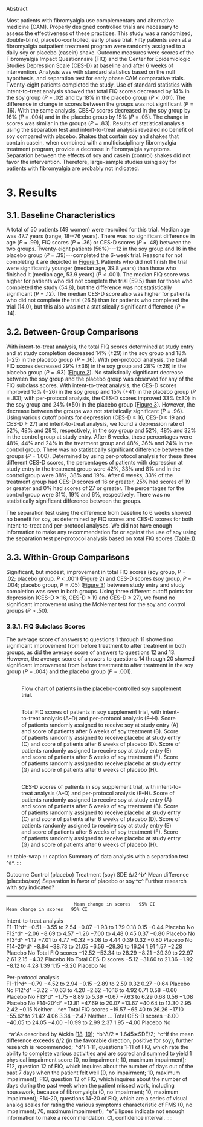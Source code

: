 Abstract

Most patients with fibromyalgia use complementary and alternative
medicine (CAM). Properly designed controlled trials are necessary to
assess the effectiveness of these practices. This study was a
randomized, double-blind, placebo-controlled, early phase trial. Fifty
patients seen at a fibromyalgia outpatient treatment program were
randomly assigned to a daily soy or placebo (casein) shake. Outcome
measures were scores of the Fibromyalgia Impact Questionnaire (FIQ) and
the Center for Epidemiologic Studies Depression Scale (CES-D) at
baseline and after 6 weeks of intervention. Analysis was with standard
statistics based on the null hypothesis, and separation test for early
phase CAM comparative trials. Twenty-eight patients completed the study.
Use of standard statistics with intent-to-treat analysis showed that
total FIQ scores decreased by 14% in the soy group (*P* = .02) and by
18% in the placebo group (*P* \< .001). The difference in change in
scores between the groups was not significant (*P* = .16). With the same
analysis, CES-D scores decreased in the soy group by 16% (*P* = .004)
and in the placebo group by 15% (*P* = .05). The change in scores was
similar in the groups (*P* = .83). Results of statistical analysis using
the separation test and intent-to-treat analysis revealed no benefit of
soy compared with placebo. Shakes that contain soy and shakes that
contain casein, when combined with a multidisciplinary fibromyalgia
treatment program, provide a decrease in fibromyalgia symptoms.
Separation between the effects of soy and casein (control) shakes did
not favor the intervention. Therefore, large-sample studies using soy
for patients with fibromyalgia are probably not indicated.

# 3. Results

## 3.1. Baseline Characteristics

A total of 50 patients (49 women) were recruited for this trial. Median
age was 47.7 years (range, 18--76 years). There was no significant
difference in age (*P* = .99), FIQ scores (*P* = .36) or CES-D scores
(*P* = .48) between the two groups. Twenty-eight patients (56%)---12 in
the soy group and 16 in the placebo group (*P* = .39)---completed the
6-week trial. Reasons for not completing it are depicted in [Figure
1](#). Patients who did not finish the trial were significantly younger
(median age, 39.8 years) than those who finished it (median age, 53.9
years) (*P* \< .001). The median FIQ score was higher for patients who
did not complete the trial (59.5) than for those who completed the study
(54.8), but the difference was not statistically significant (*P* =
.12). The median CES-D score also was higher for patients who did not
complete the trial (26.5) than for patients who completed the trial
(14.0), but this also was not a statistically significant difference
(*P* = .14).

## 3.2. Between-Group Comparisons

With intent-to-treat analysis, the total FIQ scores determined at study
entry and at study completion decreased 14% (±29) in the soy group and
18% (±25) in the placebo group (*P* = .16). With per-protocol analysis,
the total FIQ scores decreased 29% (±36) in the soy group and 28% (±26)
in the placebo group (*P* = .93) ([Figure 2](#)). No statistically
significant decrease between the soy group and the placebo group was
observed for any of the FIQ subclass scores. With intent-to-treat
analysis, the CES-D scores improved 16% (±26) in the soy group and 15%
(±41) in the placebo group (*P* = .83); with per-protocol analysis, the
CES-D scores improved 33% (±30) in the soy group and 24% (±50) in the
placebo group ([Figure 3](#)). However, the decrease between the groups
was not statistically significant (*P* = .96). Using various cutoff
points for depression (CES-D ≥ 16, CES-D ≥ 19 and CES-D ≥ 27) and
intent-to-treat analysis, we found a depression rate of 52%, 48% and
28%, respectively, in the soy group and 52%, 48% and 32% in the control
group at study entry. After 6 weeks, these percentages were 48%, 44% and
24% in the treatment group and 48%, 36% and 24% in the control group.
There was no statistically significant difference between the groups
(*P* = 1.00). Determined by using per-protocol analysis for these three
different CES-D scores, the percentages of patients with depression at
study entry in the treatment group were 42%, 33% and 8% and in the
control group were 38%, 38% and 19%. After 6 weeks, 33% of the treatment
group had CES-D scores of 16 or greater, 25% had scores of 19 or greater
and 0% had scores of 27 or greater. The percentages for the control
group were 31%, 19% and 6%, respectively. There was no statistically
significant difference between the groups.

The separation test using the difference from baseline to 6 weeks showed
no benefit for soy, as determined by FIQ scores and CES-D scores for
both intent-to-treat and per-protocol analyses. We did not have enough
information to make any recommendation for or against the use of soy
using the separation test per-protocol analysis based on total FIQ
scores ([Table 1](#)).

## 3.3. Within-Group Comparisons

Significant, but modest, improvement in total FIQ scores (soy group, *P*
= .02; placebo group, *P* \< .001) ([Figure 2](#)) and CES-D scores (soy
group, *P* = .004; placebo group, *P* = .05) ([Figure 3](#)) between
study entry and study completion was seen in both groups. Using three
different cutoff points for depression (CES-D ≥ 16, CES-D ≥ 19 and CES-D
≥ 27), we found no significant improvement using the McNemar test for
the soy and control groups (*P* \> .50).

### 3.3.1. FIQ Subclass Scores

The average score of answers to questions 1 through 11 showed no
significant improvement from before treatment to after treatment in both
groups, as did the average score of answers to questions 12 and 13.
However, the average score of answers to questions 14 through 20 showed
significant improvement from before treatment to after treatment in the
soy group (*P* = .004) and the placebo group (*P* = .001).

<figure>
<p><img src="" /></p>
<figcaption>Flow chart of patients in the placebo-controlled soy
supplement trial.</figcaption>
</figure>

<figure>
<p><img src="" /></p>
<figcaption>Total FIQ scores of patients in soy supplement trial, with
intent-to-treat analysis (A–D) and per–protocol analysis (E–H). Score of
patients randomly assigned to receive soy at study entry (A) and score
of patients after 6 weeks of soy treatment (B). Score of patients
randomly assigned to receive placebo at study entry (C) and score of
patients after 6 weeks of placebo (D). Score of patients randomly
assigned to receive soy at study entry (E) and score of patients after 6
weeks of soy treatment (F). Score of patients randomly assigned to
receive placebo at study entry (G) and score of patients after 6 weeks
of placebo (H).</figcaption>
</figure>

<figure>
<p><img src="" /></p>
<figcaption>CES-D scores of patients in soy supplement trial, with
intent-to-treat analysis (A–D) and per-protocol analysis (E–H). Score of
patients randomly assigned to receive soy at study entry (A) and score
of patients after 6 weeks of soy treatment (B). Score of patients
randomly assigned to receive placebo at study entry (C) and score of
patients after 6 weeks of placebo (D). Score of patients randomly
assigned to receive soy at study entry (E) and score of patients after 6
weeks of soy treatment (F). Score of patients randomly assigned to
receive placebo at study entry (G) and score of patients after 6 weeks
of placebo (H).</figcaption>
</figure>

:::: table-wrap
::: caption
Summary of data analysis with a separation test ^a^.
:::

  Outcome                    Control (placebo)       Treatment (soy)   SDE                     Δ/2 ^b^           Mean difference (placebo/soy)   Separation in favor of placebo or soy ^c^   Further research with soy indicated?             
  -------------------------- ----------------------- ----------------- ----------------------- ----------------- ------------------------------- ------------------------------------------- -------------------------------------- --------- --------
                             Mean change in scores   95% CI            Mean change in scores   95% CI                                                                                                                                         
                                                                                                                                                                                                                                              
  Intent-to-treat analysis                                                                                                                                                                                                                    
  F1-11^d^                   −0.51                   −3.55 to 2.54     −0.07                   −1.93 to 1.79     0.18                            0.15                                        −0.44                                  Placebo   No
  F12^d^                     −2.06                   −8.69 to 4.57     −1.26                   −7.00 to 4.48     0.45                            0.37                                        −0.80                                  Placebo   No
  F13^d^                     −1.12                   −7.01 to 4.77     −0.32                   −5.08 to 4.44     0.39                            0.32                                        −0.80                                  Placebo   No
  F14-20^d^                  −8.84                   −38.73 to 21.05   −6.56                   −29.36 to 16.24   1.91                            1.57                                        −2.28                                  Placebo   No
  Total FIQ scores           −12.52                  −53.34 to 28.29   −8.21                   −39.39 to 22.97   2.61                            2.15                                        −4.32                                  Placebo   No
  Total CES-D scores         −5.12                   −31.60 to 21.36   −1.92                   −8.12 to 4.28     1.39                            1.15                                        −3.20                                  Placebo   No
                                                                                                                                                                                                                                              
  Per-protocol analysis                                                                                                                                                                                                                       
  F1-11^d^                   −0.79                   −4.52 to 2.94     −0.15                   −2.89 to 2.59     0.32                            0.27                                        −0.64                                  Placebo   No
  F12^d^                     −3.22                   −10.63 to 4.20    −2.62                   −10.16 to 4.92    0.71                            0.58                                        −0.60                                  Placebo   No
  F13^d^                     −1.75                   −8.89 to 5.39     −0.67                   −7.63 to 6.29     0.68                            0.56                                        −1.08                                  Placebo   No
  F14-20^d^                  −13.81                  −47.69 to 20.07   −13.67                  −40.64 to 13.30   2.95                            2.42                                        −0.15                                  Neither   ...^e^
  Total FIQ scores           −19.57                  −65.40 to 26.26   −17.10                  −55.62 to 21.42   4.06                            3.34                                        −2.47                                  Neither   ...
  Total CES-D scores         −8.00                   −40.05 to 24.05   −4.00                   −10.99 to 2.99    2.37                            1.95                                        −4.00                                  Placebo   No

  ^a^As described by Aickin \[[18](#), [19](#)\];  ^b^Δ/2 = 1.645∗SDE/2;
 ^c^If the mean difference exceeds Δ/2 (in the favorable direction,
positive for soy), further research is recommended;  ^d^F1-11, questions
1-11 of FIQ, which rate the ability to complete various activities and
are scored and summed to yield 1 physical impairment score (0, no
impairment; 10, maximum impairment); F12, question 12 of FIQ, which
inquires about the number of days out of the past 7 days when the
patient felt well (0, no impairment; 10, maximum impairment); F13,
question 13 of FIQ, which inquires about the number of days during the
past week when the patient missed work, including housework, because of
fibromyalgia (0, no impairment; 10, maximum impairment); F14-20,
questions 14-20 of FIQ, which are a series of visual analog scales for
rating the various symptoms characteristic of FMS (0, no impairment; 70,
maximum impairment);  ^e^Ellipses indicate not enough information to
make a recommendation. CI, confidence interval.
::::
